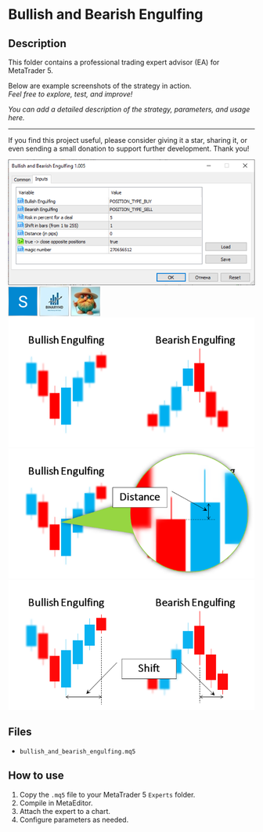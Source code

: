 # Bullish and Bearish Engulfing

## Description
This folder contains a professional trading expert advisor (EA) for MetaTrader 5.

Below are example screenshots of the strategy in action.  
*Feel free to explore, test, and improve!*

*You can add a detailed description of the strategy, parameters, and usage here.*

---

If you find this project useful, please consider giving it a star, sharing it, or even sending a small donation to support further development. Thank you!

![Screenshot](5834340404708.png)
![Screenshot](5FB1805A-5C3B.png)
![Screenshot](609C4C8B-07FC.jpg)
![Screenshot](65d8b5a2-f9d9.jpg)
![Screenshot](Bullish_and_Bearish_Engulfing.png)
![Screenshot](Bullish_and_Bearish_Engulfing_big.png)
![Screenshot](Bullish_and_Bearish_Engulfing_shift.png)

## Files
- `bullish_and_bearish_engulfing.mq5`

## How to use
1. Copy the `.mq5` file to your MetaTrader 5 `Experts` folder.
2. Compile in MetaEditor.
3. Attach the expert to a chart.
4. Configure parameters as needed.
